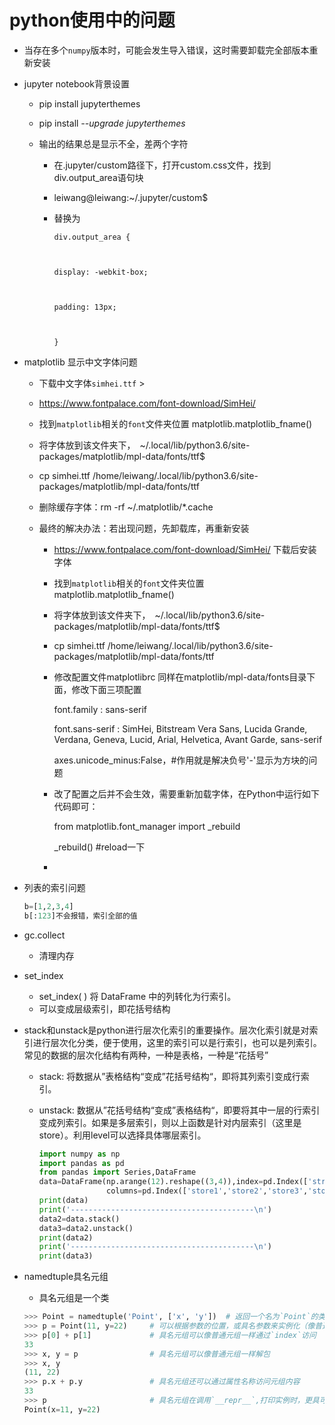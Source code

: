 # python使用中的问题

- 当存在多个`numpy`版本时，可能会发生导入错误，这时需要卸载完全部版本重新安装

- jupyter notebook背景设置

  - pip install jupyterthemes

  - pip install *--upgrade jupyterthemes*

  - 输出的结果总是显示不全，差两个字符

    - 在.jupyter/custom路径下，打开custom.css文件，找到div.output_area语句块

    - leiwang@leiwang:~/.jupyter/custom$ 

    - 替换为

      ```
      div.output_area {
      
      
      
      display: -webkit-box;
      
      
      
      padding: 13px;
      
      
      
      }
      ```

- matplotlib 显示中文字体问题

  - 下载中文字体`simhei.ttf`  >

  - <https://www.fontpalace.com/font-download/SimHei/>

  - 找到`matplotlib`相关的`font`文件夹位置   matplotlib.matplotlib_fname()

  - 将字体放到该文件夹下，　~/.local/lib/python3.6/site-packages/matplotlib/mpl-data/fonts/ttf$

  - cp simhei.ttf /home/leiwang/.local/lib/python3.6/site-packages/matplotlib/mpl-data/fonts/ttf

  - 删除缓存字体：rm -rf ~/.matplotlib/*.cache

  - 最终的解决办法：若出现问题，先卸载库，再重新安装

    - https://www.fontpalace.com/font-download/SimHei/  下载后安装字体

    - 找到`matplotlib`相关的`font`文件夹位置   matplotlib.matplotlib_fname()

    - 将字体放到该文件夹下，　~/.local/lib/python3.6/site-packages/matplotlib/mpl-data/fonts/ttf$

    - cp simhei.ttf /home/leiwang/.local/lib/python3.6/site-packages/matplotlib/mpl-data/fonts/ttf

    - 修改配置文件matplotlibrc  同样在matplotlib/mpl-data/fonts目录下面，修改下面三项配置

      font.family         : sans-serif        

      font.sans-serif     : SimHei, Bitstream Vera Sans, Lucida Grande, Verdana, Geneva, Lucid, Arial, Helvetica, Avant Garde, sans-serif   

      axes.unicode_minus:False，#作用就是解决负号'-'显示为方块的问题

    - 改了配置之后并不会生效，需要重新加载字体，在Python中运行如下代码即可：

      from matplotlib.font_manager import _rebuild

      _rebuild() #reload一下

    - 

- 列表的索引问题

  ```python
  b=[1,2,3,4]
  b[:123]不会报错，索引全部的值
  ```

- gc.collect

  - 清理内存

- set_index

  - set_index( ) 将 DataFrame 中的列转化为行索引。  
  - 可以变成层级索引，即花括号结构

- stack和unstack是python进行层次化索引的重要操作。层次化索引就是对索引进行层次化分类，便于使用，这里的索引可以是行索引，也可以是列索引。常见的数据的层次化结构有两种，一种是表格，一种是“花括号”

  - stack: 将数据从”表格结构“变成”花括号结构“，即将其列索引变成行索引。

  - unstack: 数据从”花括号结构“变成”表格结构“，即要将其中一层的行索引变成列索引。如果是多层索引，则以上函数是针对内层索引（这里是store）。利用level可以选择具体哪层索引。

    ```python
    import numpy as np
    import pandas as pd
    from pandas import Series,DataFrame
    data=DataFrame(np.arange(12).reshape((3,4)),index=pd.Index(['street1','street2','street3']),
                   columns=pd.Index(['store1','store2','store3','store4']))
    print(data)
    print('-----------------------------------------\n')
    data2=data.stack()
    data3=data2.unstack()
    print(data2)
    print('-----------------------------------------\n')
    print(data3)
    ```

- namedtuple具名元组

  - 具名元组是一个类

  ```python
  >>> Point = namedtuple('Point', ['x', 'y'])  # 返回一个名为`Point`的类，并赋值给名为`Point`的变量
  >>> p = Point(11, y=22)     # 可以根据参数的位置，或具名参数来实例化（像普通的类一样）
  >>> p[0] + p[1]             # 具名元组可以像普通元组一样通过`index`访问
  33
  >>> x, y = p                # 具名元组可以像普通元组一样解包
  >>> x, y
  (11, 22)
  >>> p.x + p.y               # 具名元组还可以通过属性名称访问元组内容
  33
  >>> p                       # 具名元组在调用`__repr__`,打印实例时，更具可读性
  Point(x=11, y=22)
  ```

  

   

